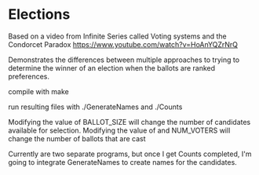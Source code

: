 # Elections
Based on a video from Infinite Series called Voting systems and the Condorcet Paradox
https://www.youtube.com/watch?v=HoAnYQZrNrQ

Demonstrates the differences between multiple approaches to trying to determine the
winner of an election when the ballots are ranked preferences.

compile with make

run resulting files with ./GenerateNames and ./Counts

Modifying the value of BALLOT_SIZE will change the number of candidates available for selection.
Modifying the value of and NUM_VOTERS will change the number of ballots that are cast

Currently are two separate programs, but once I get Counts completed, 
I'm going to integrate GenerateNames to create names for the candidates.

